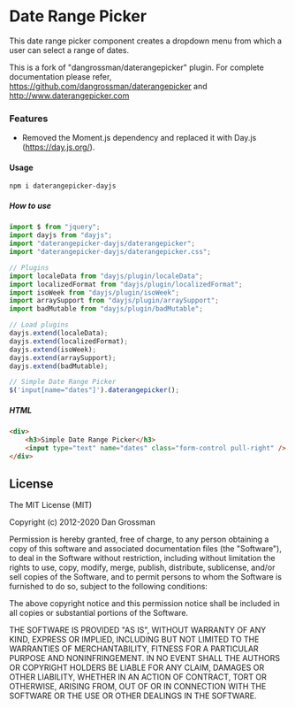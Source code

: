 # Date Range Picker

This date range picker component creates a dropdown menu from which a user can
select a range of dates.

This is a fork of "dangrossman/daterangepicker" plugin. For complete documentation please refer, https://github.com/dangrossman/daterangepicker and http://www.daterangepicker.com

### Features

- Removed the Moment.js dependency and replaced it with Day.js (https://day.js.org/).



#### Usage

```
npm i daterangepicker-dayjs
```


##### How to use
```javascript
import $ from "jquery";
import dayjs from "dayjs";
import "daterangepicker-dayjs/daterangepicker";
import "daterangepicker-dayjs/daterangepicker.css";

// Plugins
import localeData from "dayjs/plugin/localeData";
import localizedFormat from "dayjs/plugin/localizedFormat";
import isoWeek from "dayjs/plugin/isoWeek";
import arraySupport from "dayjs/plugin/arraySupport";
import badMutable from "dayjs/plugin/badMutable";

// Load plugins
dayjs.extend(localeData);
dayjs.extend(localizedFormat);
dayjs.extend(isoWeek);
dayjs.extend(arraySupport);
dayjs.extend(badMutable);

// Simple Date Range Picker
$('input[name="dates"]').daterangepicker();
```

##### HTML 

```html
<div>
	<h3>Simple Date Range Picker</h3>
	<input type="text" name="dates" class="form-control pull-right" />
</div>
```



## License

The MIT License (MIT)

Copyright (c) 2012-2020 Dan Grossman

Permission is hereby granted, free of charge, to any person obtaining a copy
of this software and associated documentation files (the "Software"), to deal
in the Software without restriction, including without limitation the rights
to use, copy, modify, merge, publish, distribute, sublicense, and/or sell
copies of the Software, and to permit persons to whom the Software is
furnished to do so, subject to the following conditions:

The above copyright notice and this permission notice shall be included in
all copies or substantial portions of the Software.

THE SOFTWARE IS PROVIDED "AS IS", WITHOUT WARRANTY OF ANY KIND, EXPRESS OR
IMPLIED, INCLUDING BUT NOT LIMITED TO THE WARRANTIES OF MERCHANTABILITY,
FITNESS FOR A PARTICULAR PURPOSE AND NONINFRINGEMENT. IN NO EVENT SHALL THE
AUTHORS OR COPYRIGHT HOLDERS BE LIABLE FOR ANY CLAIM, DAMAGES OR OTHER
LIABILITY, WHETHER IN AN ACTION OF CONTRACT, TORT OR OTHERWISE, ARISING FROM,
OUT OF OR IN CONNECTION WITH THE SOFTWARE OR THE USE OR OTHER DEALINGS IN
THE SOFTWARE.
